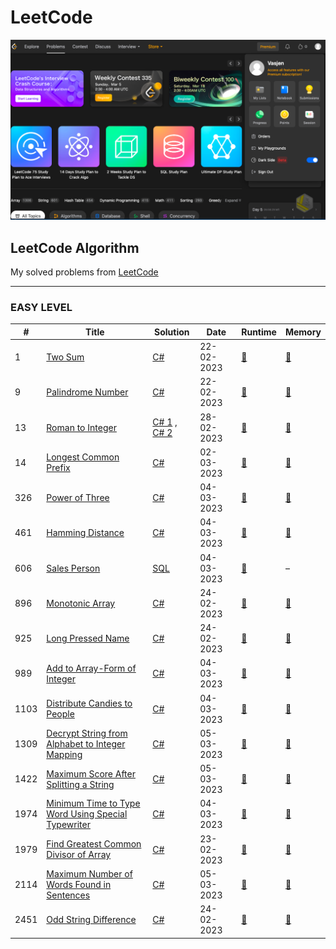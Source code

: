LeetCode
========
![Album](./Wall.png)
## LeetCode Algorithm

My solved problems from [LeetCode](https://leetcode.com/problems/)
***

### EASY LEVEL
| # | Title | Solution |   Date   | Runtime | Memory |
|---| ----- | -------- | -------- | --------| ------ |
|1|[Two Sum](https://leetcode.com/problems/two-sum/) | [C#](./Easy/1/Solution.cs) |22-02-2023| [:milky_way:](./Easy/1/Runtime.png)|[:sunrise_over_mountains:](./Easy/1/Memory.png)
|9|[Palindrome Number](https://leetcode.com/problems/palindrome-number) | [C#](./Easy/9/Solution.cs) |22-02-2023| [:milky_way:](./Easy/9/Runtime.png)|[:sunrise_over_mountains:](./Easy/9/Memory.png)
|13|[Roman to Integer](https://leetcode.com/problems/roman-to-integer/description/) | [C# 1](./Easy/13/Solution.cs) , [C# 2](./Easy/13/Alternative.cs) |28-02-2023| [:milky_way:](./Easy/13/Runtime.png)|[:sunrise_over_mountains:](./Easy/13/Memory.png)
|14|[Longest Common Prefix](https://leetcode.com/problems/longest-common-prefix/) | [C#](./Easy/14/Solution.cs) |02-03-2023| [:milky_way:](./Easy/14/Runtime.png)|[:sunrise_over_mountains:](./Easy/14/Memory.png)
|326|[Power of Three](https://leetcode.com/problems/power-of-three/description/) | [C#](./Easy/326/Solution.cs) |04-03-2023| [:milky_way:](./Easy/326/Runtime.png)|[:sunrise_over_mountains:](./Easy/326/Memory.png)
|461|[Hamming Distance](https://leetcode.com/problems/hamming-distance/description/) | [C#](./Easy/461/Solution.cs) |04-03-2023| [:milky_way:](./Easy/461/Runtime.png)|[:sunrise_over_mountains:](./Easy/461/Memory.png)
|606|[Sales Person](https://leetcode.com/problems/sales-person/description/) | [SQL](./Easy/606/Solution.sql) |04-03-2023| [:milky_way:](./Easy/606/Runtime.png)| –
|896|[Monotonic Array](https://leetcode.com/problems/monotonic-array) | [C#](./Easy/896/Solution.cs) |24-02-2023| [:milky_way:](./Easy/896/Runtime.png)|[:sunrise_over_mountains:](./Easy/896/Memory.png)
|925|[Long Pressed Name](https://leetcode.com/problems/long-pressed-name/) | [C#](./Easy/925/Solution.cs) |24-02-2023| [:milky_way:](./Easy/925/Runtime.png)|[:sunrise_over_mountains:](./Easy/925/Memory.png)
|989|[Add to Array-Form of Integer](https://leetcode.com/problems/add-to-array-form-of-integer/) | [C#](./Easy/989/Solution.cs) |04-03-2023| [:milky_way:](./Easy/989/Runtime.png)|[:sunrise_over_mountains:](./Easy/989/Memory.png)
|1103|[Distribute Candies to People](https://leetcode.com/problems/distribute-candies-to-people/) | [C#](./Easy/1103/Solution.cs) |04-03-2023| [:milky_way:](./Easy/1103/Runtime.png)|[:sunrise_over_mountains:](./Easy/1103/Memory.png)
|1309|[Decrypt String from Alphabet to Integer Mapping](https://leetcode.com/problems/decrypt-string-from-alphabet-to-integer-mapping) | [C#](./Easy/1309/Solution.cs) |05-03-2023| [:milky_way:](./Easy/1309/Runtime.png)|[:sunrise_over_mountains:](./Easy/1309/Memory.png)
|1422|[Maximum Score After Splitting a String](https://leetcode.com/problems/maximum-score-after-splitting-a-string/description/) | [C#](./Easy/1422/Solution.cs) |05-03-2023| [:milky_way:](./Easy/1422/Runtime.png)|[:sunrise_over_mountains:](./Easy/1422/Memory.png)
|1974|[Minimum Time to Type Word Using Special Typewriter](https://leetcode.com/problems/minimum-time-to-type-word-using-special-typewriter/description/) | [C#](./Easy/1974/Solution.cs) |04-03-2023| [:milky_way:](./Easy/1974/Runtime.png)|[:sunrise_over_mountains:](./Easy/1974/Memory.png)
|1979|[Find Greatest Common Divisor of Array](https://leetcode.com/problems/find-greatest-common-divisor-of-array/) | [C#](./Easy/1979/Solution.cs) |23-02-2023| [:milky_way:](./Easy/1979/Runtime.png)|[:sunrise_over_mountains:](./Easy/1979/Memory.png)
|2114|[Maximum Number of Words Found in Sentences](https://leetcode.com/problems/maximum-number-of-words-found-in-sentences/) | [C#](./Easy/2114/Solution.cs) |05-03-2023| [:milky_way:](./Easy/2114/Runtime.png)|[:sunrise_over_mountains:](./Easy/2114/Memory.png)
|2451|[Odd String Difference](https://leetcode.com/problems/odd-string-difference/) | [C#](./Easy/2451/Solution.cs) |24-02-2023| [:milky_way:](./Easy/2451/Runtime.png)|[:sunrise_over_mountains:](./Easy/2451/Memory.png)

